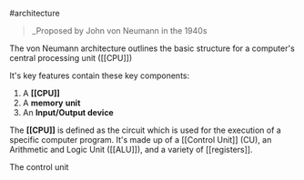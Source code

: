 #architecture

> _Proposed by John von Neumann in the 1940s

The von Neumann architecture outlines the basic structure for a computer's central processing unit ([[CPU]]) 

It's key features contain these key components:
1. A **[[CPU]]**
2. A **memory** **unit**
3. An **Input/Output device**

The **[[CPU]]** is defined as the circuit which is used for the execution of a specific computer program. It's made up of a [[Control Unit]] (CU), an Arithmetic and Logic Unit ([[ALU]]), and a variety of [[registers]]. 

The control unit 
